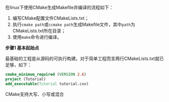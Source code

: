 在linux下使用CMake生成Makefile并编译的流程如下：

1. 编写CMake配置文件CMakeLists.txt；
2. 执行`cmake path`或`ccmake path`生成Makefile文件，其中`path`为CMakeLists.txt所在目录；
3. 使用`make`命令进行编译。


**步骤1 基本起始点**

最基础的工程是从源码的可执行构建。对于简单工程而言两行CMakeLists.txt就已足够，如下：

```cmake
cmake_minimum_required (VERSION 2.6)
project (Tutorial)
add_executable(Tutorial tutorial.cxx)
```

CMake支持大写、小写或混合